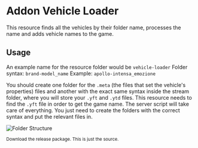 # Addon Vehicle Loader

This resource finds all the vehicles by their folder name, processes the name and adds vehicle names to the game.

## Usage
An example name for the resource folder would be `vehicle-loader`
Folder syntax: `brand-model_name`
Example: `apollo-intensa_emozione`

You should create one folder for the `.meta` (the files that set the vehicle's properties) files and another with the exact same syntax inside the stream folder, where you will store your `.yft` and `.ytd` files.
This resource needs to find the `.yft` file in order to get the game name.
The server script will take care of everything. You just need to create the folders with the correct syntax and put the relevant files in.

![Folder Structure](https://user-images.githubusercontent.com/1616657/203375188-984dc3cb-1045-4be8-aa5f-273678dd3f8c.png)

<sub>Download the release package. This is just the source.</sub>
